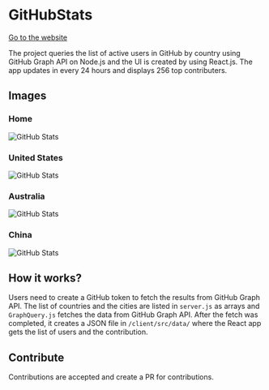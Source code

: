 # GitHubStats

[Go to the website](http://104.198.135.184:3000/)

The project queries the list of active users in GitHub by country using GitHub Graph API on Node.js and the UI is created by using React.js. The app updates in every 24 hours and displays 256 top contributers.

## Images
### Home
![GitHub Stats](https://raw.githubusercontent.com/gayanvoice/GitHubStats/images/github-stats-1.PNG "GitHub Stats")
### United States
![GitHub Stats](https://raw.githubusercontent.com/gayanvoice/GitHubStats/images/github-stats-2.PNG "GitHub Stats")
### Australia
![GitHub Stats](https://raw.githubusercontent.com/gayanvoice/GitHubStats/images/github-stats-3.PNG "GitHub Stats")
### China
![GitHub Stats](https://raw.githubusercontent.com/gayanvoice/GitHubStats/images/github-stats-4.PNG "GitHub Stats")


## How it works?
Users need to create a GitHub token to fetch the results from GitHub Graph API. The list of countries and the cities are listed in `server.js` as arrays and `GraphQuery.js` fetches the data from GitHub Graph API. After the fetch was completed, it creates a JSON file in `/client/src/data/` where the React app gets the list of users and the contribution.

## Contribute
Contributions are accepted and create a PR for contributions.
